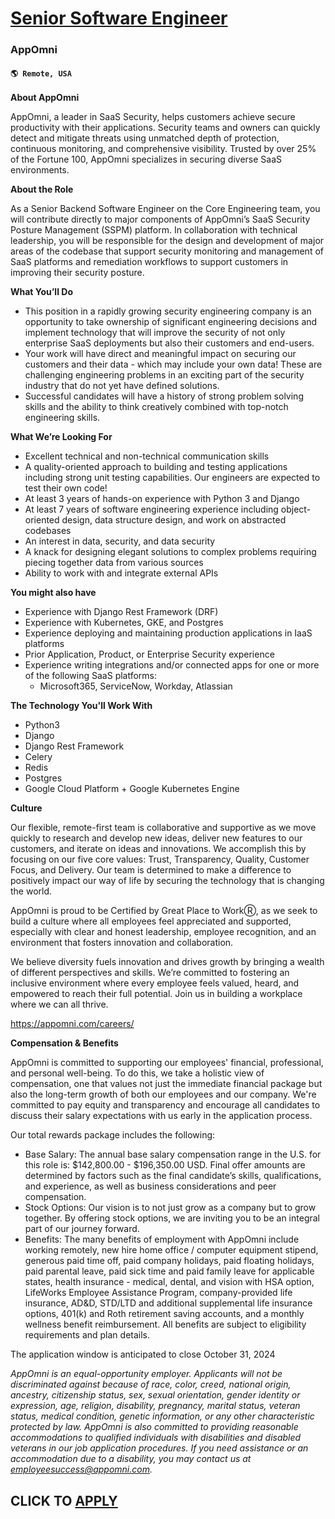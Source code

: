 # [Senior Software Engineer](https://www.remotewlb.com/apply/senior-software-engineer-130343)  
### AppOmni  
#### `🌎 Remote, USA`  

**About AppOmni**

AppOmni, a leader in SaaS Security, helps customers achieve secure productivity with their applications. Security teams and owners can quickly detect and mitigate threats using unmatched depth of protection, continuous monitoring, and comprehensive visibility. Trusted by over 25% of the Fortune 100, AppOmni specializes in securing diverse SaaS environments.

**About the Role**

As a Senior Backend Software Engineer on the Core Engineering team, you will contribute directly to major components of AppOmni’s SaaS Security Posture Management (SSPM) platform. In collaboration with technical leadership, you will be responsible for the design and development of major areas of the codebase that support security monitoring and management of SaaS platforms and remediation workflows to support customers in improving their security posture.  
  
**What You’ll Do**

  * This position in a rapidly growing security engineering company is an opportunity to take ownership of significant engineering decisions and implement technology that will improve the security of not only enterprise SaaS deployments but also their customers and end-users.
  * Your work will have direct and meaningful impact on securing our customers and their data - which may include your own data! These are challenging engineering problems in an exciting part of the security industry that do not yet have defined solutions. 
  * Successful candidates will have a history of strong problem solving skills and the ability to think creatively combined with top-notch engineering skills.

**What We’re Looking For**

  * Excellent technical and non-technical communication skills
  * A quality-oriented approach to building and testing applications including strong unit testing capabilities. Our engineers are expected to test their own code!
  * At least 3 years of hands-on experience with Python 3 and Django
  * At least 7 years of software engineering experience including object-oriented design, data structure design, and work on abstracted codebases
  * An interest in data, security, and data security
  * A knack for designing elegant solutions to complex problems requiring piecing together data from various sources
  * Ability to work with and integrate external APIs

**You might also have**

  * Experience with Django Rest Framework (DRF)
  * Experience with Kubernetes, GKE, and Postgres
  * Experience deploying and maintaining production applications in IaaS platforms
  * Prior Application, Product, or Enterprise Security experience
  * Experience writing integrations and/or connected apps for one or more of the following SaaS platforms:
    * Microsoft365, ServiceNow, Workday, Atlassian

**The Technology You'll Work With**

  * Python3
  * Django
  * Django Rest Framework
  * Celery
  * Redis
  * Postgres
  * Google Cloud Platform + Google Kubernetes Engine

**Culture**

Our flexible, remote-first team is collaborative and supportive as we move quickly to research and develop new ideas, deliver new features to our customers, and iterate on ideas and innovations. We accomplish this by focusing on our five core values: Trust, Transparency, Quality, Customer Focus, and Delivery. Our team is determined to make a difference to positively impact our way of life by securing the technology that is changing the world.

AppOmni is proud to be Certified by Great Place to WorkⓇ, as we seek to build a culture where all employees feel appreciated and supported, especially with clear and honest leadership, employee recognition, and an environment that fosters innovation and collaboration.

We believe diversity fuels innovation and drives growth by bringing a wealth of different perspectives and skills. We’re committed to fostering an inclusive environment where every employee feels valued, heard, and empowered to reach their full potential. Join us in building a workplace where we can all thrive.

https://appomni.com/careers/

**Compensation & Benefits**

AppOmni is committed to supporting our employees' financial, professional, and personal well-being. To do this, we take a holistic view of compensation, one that values not just the immediate financial package but also the long-term growth of both our employees and our company. We're committed to pay equity and transparency and encourage all candidates to discuss their salary expectations with us early in the application process.

Our total rewards package includes the following:

  * Base Salary: The annual base salary compensation range in the U.S. for this role is: $142,800.00 - $196,350.00 USD. Final offer amounts are determined by factors such as the final candidate’s skills, qualifications, and experience, as well as business considerations and peer compensation. 
  * Stock Options: Our vision is to not just grow as a company but to grow together. By offering stock options, we are inviting you to be an integral part of our journey forward.
  * Benefits: The many benefits of employment with AppOmni include working remotely, new hire home office / computer equipment stipend, generous paid time off, paid company holidays, paid floating holidays, paid parental leave, paid sick time and paid family leave for applicable states, health insurance - medical, dental, and vision with HSA option, LifeWorks Employee Assistance Program, company-provided life insurance, AD&D, STD/LTD and additional supplemental life insurance options, 401(k) and Roth retirement saving accounts, and a monthly wellness benefit reimbursement. All benefits are subject to eligibility requirements and plan details. 

The application window is anticipated to close October 31, 2024

_AppOmni is an equal-opportunity employer. Applicants will not be discriminated against because of race, color, creed, national origin, ancestry, citizenship status, sex, sexual orientation, gender identity or expression, age, religion, disability, pregnancy, marital status, veteran status, medical condition, genetic information, or any other characteristic protected by law. AppOmni_ _is also committed to providing reasonable accommodations to qualified individuals with disabilities and disabled veterans in our job application procedures. If you need assistance or an accommodation due to a disability, you may contact us at employeesuccess@appomni.com._

  
  

  
## CLICK TO [APPLY](https://www.remotewlb.com/apply/senior-software-engineer-130343)

